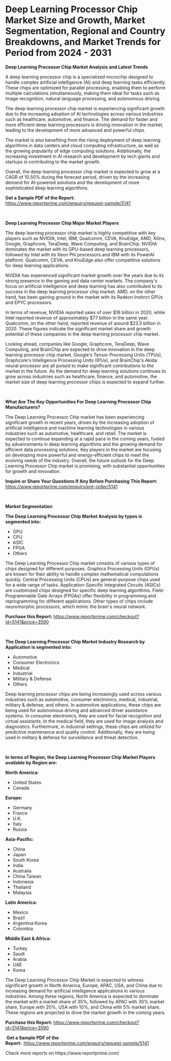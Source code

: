 <p><h1>Deep Learning Processor Chip Market Size and Growth, Market Segmentation, Regional and Country Breakdowns, and Market Trends for Period from 2024 -  2031</h1></p><p><strong>Deep Learning Processor Chip Market Analysis and Latest Trends</strong></p>
<p><p>A deep learning processor chip is a specialized microchip designed to handle complex artificial intelligence (AI) and deep learning tasks efficiently. These chips are optimized for parallel processing, enabling them to perform multiple calculations simultaneously, making them ideal for tasks such as image recognition, natural language processing, and autonomous driving.</p><p>The deep learning processor chip market is experiencing significant growth due to the increasing adoption of AI technologies across various industries such as healthcare, automotive, and finance. The demand for faster and more efficient deep learning processors is driving innovation in the market, leading to the development of more advanced and powerful chips.</p><p>The market is also benefiting from the rising deployment of deep learning algorithms in data centers and cloud computing infrastructure, as well as the growing popularity of edge computing solutions. Additionally, the increasing investment in AI research and development by tech giants and startups is contributing to the market growth.</p><p>Overall, the deep learning processor chip market is expected to grow at a CAGR of 10.50% during the forecast period, driven by the increasing demand for AI-powered solutions and the development of more sophisticated deep learning algorithms.</p></p>
<p><strong>Get a Sample PDF of the Report:&nbsp;</strong> <a href="https://www.reportprime.com/enquiry/request-sample/5141">https://www.reportprime.com/enquiry/request-sample/5141</a></p>
<p>&nbsp;</p>
<p><strong>Deep Learning Processor Chip Major Market Players</strong></p>
<p><p>The deep learning processor chip market is highly competitive with key players such as NVIDIA, Intel, IBM, Qualcomm, CEVA, KnuEdge, AMD, Xilinx, Google, Graphcore, TeraDeep, Wave Computing, and BrainChip. NVIDIA dominates the market with its GPU-based deep learning processors, followed by Intel with its Xeon Phi processors and IBM with its PowerAI platform. Qualcomm, CEVA, and KnuEdge also offer competitive solutions for deep learning applications.</p><p>NVIDIA has experienced significant market growth over the years due to its strong presence in the gaming and data center markets. The company's focus on artificial intelligence and deep learning has also contributed to its success in the deep learning processor chip market. AMD, on the other hand, has been gaining ground in the market with its Radeon Instinct GPUs and EPYC processors.</p><p>In terms of revenue, NVIDIA reported sales of over $16 billion in 2020, while Intel reported revenue of approximately $77 billion in the same year. Qualcomm, on the other hand, reported revenue of around $23.5 billion in 2020. These figures indicate the significant market share and growth potential of these companies in the deep learning processor chip market.</p><p>Looking ahead, companies like Google, Graphcore, TeraDeep, Wave Computing, and BrainChip are expected to drive innovation in the deep learning processor chip market. Google's Tensor Processing Units (TPUs), Graphcore's Intelligence Processing Units (IPUs), and BrainChip's Akida neural processor are all poised to make significant contributions to the market in the future. As the demand for deep learning solutions continues to grow across industries such as healthcare, finance, and automotive, the market size of deep learning processor chips is expected to expand further.</p></p>
<p>&nbsp;</p>
<p><strong>What Are The Key Opportunities For Deep Learning Processor Chip Manufacturers?</strong></p>
<p><p>The Deep Learning Processor Chip market has been experiencing significant growth in recent years, driven by the increasing adoption of artificial intelligence and machine learning technologies in various industries such as automotive, healthcare, and retail. The market is expected to continue expanding at a rapid pace in the coming years, fueled by advancements in deep learning algorithms and the growing demand for efficient data processing solutions. Key players in the market are focusing on developing more powerful and energy-efficient chips to meet the evolving needs of the industry. Overall, the future outlook for the Deep Learning Processor Chip market is promising, with substantial opportunities for growth and innovation.</p></p>
<p><strong>Inquire or Share Your Questions If Any Before Purchasing This Report:</strong> <a href="https://www.reportprime.com/enquiry/pre-order/5141">https://www.reportprime.com/enquiry/pre-order/5141</a></p>
<p>&nbsp;</p>
<p><strong>Market Segmentation</strong></p>
<p><strong>The Deep Learning Processor Chip Market Analysis by types is segmented into:</strong></p>
<p><ul><li>GPU</li><li>CPU</li><li>ASIC</li><li>FPGA</li><li>Others</li></ul></p>
<p><p>The Deep Learning Processor Chip market consists of various types of chips designed for different purposes. Graphics Processing Units (GPUs) are known for their ability to handle complex mathematical computations quickly. Central Processing Units (CPUs) are general-purpose chips used for a wide range of tasks. Application-Specific Integrated Circuits (ASICs) are customized chips designed for specific deep learning algorithms. Field-Programmable Gate Arrays (FPGAs) offer flexibility in programming and reprogramming for different applications. Other types of chips include neuromorphic processors, which mimic the brain's neural network.</p></p>
<p><strong>Purchase this Report:&nbsp;</strong><a href="https://www.reportprime.com/checkout?id=5141&price=3590">https://www.reportprime.com/checkout?id=5141&price=3590</a></p>
<p>&nbsp;</p>
<p><strong>The Deep Learning Processor Chip Market Industry Research by Application is segmented into:</strong></p>
<p><ul><li>Automotive</li><li>Consumer Electronics</li><li>Medical</li><li>Industrial</li><li>Military & Defense</li><li>Others</li></ul></p>
<p><p>Deep learning processor chips are being increasingly used across various industries such as automotive, consumer electronics, medical, industrial, military & defense, and others. In automotive applications, these chips are being used for autonomous driving and advanced driver assistance systems. In consumer electronics, they are used for facial recognition and virtual assistants. In the medical field, they are used for image analysis and diagnostics. Furthermore, in industrial settings, these chips are utilized for predictive maintenance and quality control. Additionally, they are being used in military & defense for surveillance and threat detection.</p></p>
<p>&nbsp;</p>
<p><strong>In terms of Region, the Deep Learning Processor Chip Market Players available by Region are:</strong></p>
<p>
    <p> <strong> North America: </strong>
        <ul>
            <li>United States</li>
            <li>Canada</li>
        </ul>
        </p> 
    <p> <strong> Europe: </strong>
        <ul>
            <li>Germany</li>
            <li>France</li>
            <li>U.K.</li>
            <li>Italy</li>
            <li>Russia</li>
        </ul>
        </p> 
    <p> <strong> Asia-Pacific: </strong>
        <ul>
            <li>China</li>
            <li>Japan</li>
            <li>South Korea</li>
            <li>India</li>
            <li>Australia</li>
            <li>China Taiwan</li>
            <li>Indonesia</li>
            <li>Thailand</li>
            <li>Malaysia</li>
        </ul>
        </p> 
    <p> <strong> Latin America: </strong>
        <ul>
            <li>Mexico</li>
            <li>Brazil</li>
            <li>Argentina Korea</li>
            <li>Colombia</li>
        </ul>
        </p> 
    <p> <strong> Middle East & Africa: </strong>
        <ul>
            <li>Turkey</li>
            <li>Saudi</li>
            <li>Arabia</li>
            <li>UAE</li>
            <li>Korea</li>
        </ul>
    </p>
    </p>
<p><p>The Deep Learning Processor Chip Market is expected to witness significant growth in North America, Europe, APAC, USA, and China due to increasing demand for artificial intelligence applications in various industries. Among these regions, North America is expected to dominate the market with a market share of 35%, followed by APAC with 30% market share, Europe with 20%, USA with 10%, and China with 5% market share. These regions are projected to drive the market growth in the coming years.</p></p>
<p><strong>Purchase this Report: </strong><a href="https://www.reportprime.com/checkout?id=5141&price=3590">https://www.reportprime.com/checkout?id=5141&price=3590</a></p>
<p>&nbsp;<strong>Get a Sample PDF of the Report:&nbsp;&nbsp;</strong><a href="https://www.reportprime.com/enquiry/request-sample/5141">https://www.reportprime.com/enquiry/request-sample/5141</a></p>
<p><strong></strong></p>
<p>Check more reports on https://www.reportprime.com/</p>